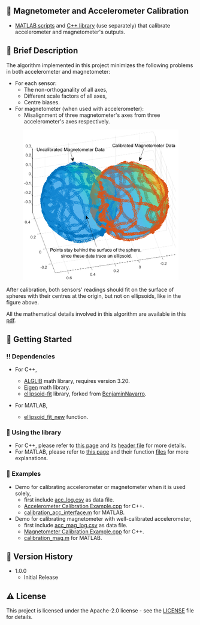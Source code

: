 ## :star2: Magnetometer and Accelerometer Calibration

* [MATLAB scripts](Calibration%20MATLAB%20script) and [C++ library](Calibration%20C%2B%2B%20Library) (use separately) that calibrate accelerometer and magnetometer's outputs.

## :robot: Brief Description

The algorithm implemented in this project minimizes the following problems in both accelerometer and magnetometer:
* For each sensor:
    * The non-orthoganality of all axes,
    * Different scale factors of all axes,
    * Centre biases.
* For magnetometer (when used with accelerometer):
    * Misalignment of three magnetometer's axes from three accelerometer's axes respectively.

<div align="center"><img src="Images/Magnetometer data plot.png" width="415" height="auto" class="center"></div>

After calibration, both sensors' readings should fit on the surface of spheres with their centres at the origin, but not on ellipsoids, like in the figure above.

All the mathematical details involved in this algorithm are available in this [pdf](Working%20Principle/Working%20Principle.pdf).

## 	:toolbox: Getting Started

### :bangbang: Dependencies

* For C++,
    * [ALGLIB](https://www.alglib.net/) math library, requires version 3.20.
    * [Eigen](https://eigen.tuxfamily.org/) math library.
    * [ellipsoid-fit](https://github.com/CK-Explorer/ellipsoid-fit) library, forked from [BenjaminNavarro](https://github.com/BenjaminNavarro/ellipsoid-fit).

* For MATLAB,
    * [ellipsoid_fit_new](https://www.mathworks.com/matlabcentral/fileexchange/24693-ellipsoid-fit) function.

### :running: Using the library

* For C++, please refer to [this page](Calibration%20C%2B%2B%20Library/Brief%20explanation.md) and its [header file](Calibration%20C%2B%2B%20Library/Calibration.h) for more details. 
* For MATLAB, please refer to [this page](Calibration%20MATLAB%20script/Brief%20explanation.md) and their function [files](Calibration%20MATLAB%20script/) for more explanations. 

### :test_tube: Examples

* Demo for calibrating accelerometer or magnetometer when it is used solely,
    * first include [acc_log.csv](Data%20Examples/acc_log.csv) as data file.
    * [Accelerometer Calibration Example.cpp](Calibration%20C%2B%2B%20Library/Examples/Accelerometer%20Calibration%20Example.cpp) for C++.
    * [calibration_acc_interface.m](Calibration%20MATLAB%20script/Examples/calibration_acc_interface.m) for MATLAB.
* Demo for calibrating magnetometer with well-calibrated accelerometer,
    * first include [acc_mag_log.csv](Data%20Examples/acc_mag_log.csv) as data file.
    * [Magnetometer Calibration Example.cpp](Calibration%20C%2B%2B%20Library/Examples/Magnetometer%20Calibration%20Example.cpp) for C++.
    * [calibration_mag.m](Calibration%20MATLAB%20script/Examples/calibration_mag_interface.m) for MATLAB.

## :scroll: Version History

* 1.0.0
    * Initial Release

## :warning: License

This project is licensed under the Apache-2.0 license - see the [LICENSE](LICENSE) file for details.
